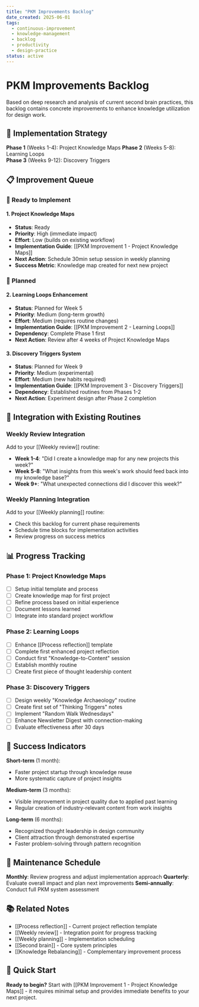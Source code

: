 ```yaml
---
title: "PKM Improvements Backlog"
date_created: 2025-06-01
tags:
  - continuous-improvement
  - knowledge-management
  - backlog
  - productivity
  - design-practice
status: active
---
```


# PKM Improvements Backlog

Based on deep research and analysis of current second brain practices, this backlog contains concrete improvements to enhance knowledge utilization for design work.

## 🎯 **Implementation Strategy**

**Phase 1** (Weeks 1-4): Project Knowledge Maps
**Phase 2** (Weeks 5-8): Learning Loops  
**Phase 3** (Weeks 9-12): Discovery Triggers

## 📋 **Improvement Queue**

### 🚀 **Ready to Implement**

#### 1. Project Knowledge Maps
- **Status**: Ready
- **Priority**: High (immediate impact)
- **Effort**: Low (builds on existing workflow)
- **Implementation Guide**: [[PKM Improvement 1 - Project Knowledge Maps]]
- **Next Action**: Schedule 30min setup session in weekly planning
- **Success Metric**: Knowledge map created for next new project

### 📅 **Planned**

#### 2. Learning Loops Enhancement  
- **Status**: Planned for Week 5
- **Priority**: Medium (long-term growth)
- **Effort**: Medium (requires routine changes)
- **Implementation Guide**: [[PKM Improvement 2 - Learning Loops]]
- **Dependency**: Complete Phase 1 first
- **Next Action**: Review after 4 weeks of Project Knowledge Maps

#### 3. Discovery Triggers System
- **Status**: Planned for Week 9
- **Priority**: Medium (experimental)
- **Effort**: Medium (new habits required)
- **Implementation Guide**: [[PKM Improvement 3 - Discovery Triggers]]
- **Dependency**: Established routines from Phases 1-2
- **Next Action**: Experiment design after Phase 2 completion

## 🔄 **Integration with Existing Routines**

### Weekly Review Integration
Add to your [[Weekly review]] routine:
- **Week 1-4**: "Did I create a knowledge map for any new projects this week?"
- **Week 5-8**: "What insights from this week's work should feed back into my knowledge base?"
- **Week 9+**: "What unexpected connections did I discover this week?"

### Weekly Planning Integration  
Add to your [[Weekly planning]] routine:
- Check this backlog for current phase requirements
- Schedule time blocks for implementation activities
- Review progress on success metrics

## 📊 **Progress Tracking**

### Phase 1: Project Knowledge Maps
- [ ] Setup initial template and process
- [ ] Create knowledge map for first project
- [ ] Refine process based on initial experience
- [ ] Document lessons learned
- [ ] Integrate into standard project workflow

### Phase 2: Learning Loops
- [ ] Enhance [[Process reflection]] template
- [ ] Complete first enhanced project reflection
- [ ] Conduct first "Knowledge-to-Content" session
- [ ] Establish monthly routine
- [ ] Create first piece of thought leadership content

### Phase 3: Discovery Triggers
- [ ] Design weekly "Knowledge Archaeology" routine
- [ ] Create first set of "Thinking Triggers" notes
- [ ] Implement "Random Walk Wednesdays"
- [ ] Enhance Newsletter Digest with connection-making
- [ ] Evaluate effectiveness after 30 days

## 🎯 **Success Indicators**

**Short-term** (1 month):
- Faster project startup through knowledge reuse
- More systematic capture of project insights

**Medium-term** (3 months):
- Visible improvement in project quality due to applied past learning
- Regular creation of industry-relevant content from work insights

**Long-term** (6 months):
- Recognized thought leadership in design community
- Client attraction through demonstrated expertise
- Faster problem-solving through pattern recognition

## 🔧 **Maintenance Schedule**

**Monthly**: Review progress and adjust implementation approach
**Quarterly**: Evaluate overall impact and plan next improvements
**Semi-annually**: Conduct full PKM system assessment

## 📚 **Related Notes**

- [[Process reflection]] - Current project reflection template
- [[Weekly review]] - Integration point for progress tracking
- [[Weekly planning]] - Implementation scheduling
- [[Second brain]] - Core system principles
- [[Knowledge Rebalancing]] - Complementary improvement process

## 🚀 **Quick Start**

**Ready to begin?** Start with [[PKM Improvement 1 - Project Knowledge Maps]] - it requires minimal setup and provides immediate benefits to your next project.
